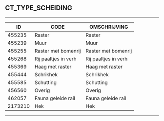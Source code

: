 ## CT_TYPE_SCHEIDING

***

|ID                              	|CODE          	|OMSCHRIJVING|
|------                          	|----          	|-----    |
|455235|Raster|Raster|
|455239|Muur|Muur|
|455255|Raster met bomenrij|Raster met bomenrij|
|455268|Rij paaltjes in verh|Rij paaltjes in verh|
|455369|Haag met raster|Haag met raster|
|455444|Schrikhek|Schrikhek|
|455585|Schutting|Schutting|
|456560|Overig|Overig|
|462057|Fauna geleide rail|Fauna geleide rail|
|2173210|Hek|Hek|


***
